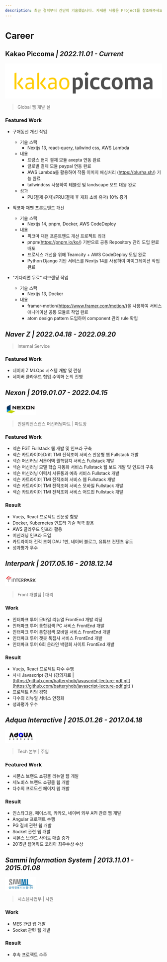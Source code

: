 ```yaml
---
description: 최근 경력부터 간단히 기술했습니다. 자세한 사항은 Project를 참조해주세요.
---
```


# Career

## Kakao Piccoma _**| 2022.11.01 - Current**_

<img src=".gitbook/assets/ekXAqeFaG118cKHJKImDtlSkVYHejGYdriQ3o96OD5Pag8amOFjAB7RxPa3Ibg3Cn25hXZeYffH640q8Oije2A.svg" alt="" data-size="line">

> Global 웹 개발 실

### Featured Work

* 구매동선 개선 작업
  * 기술 스택
    * Nextjs 13, react-query, tailwind css, AWS Lambda
  * 내용
    * 프랑스 현지 결제 모듈 axepta 연동 완료
    * 글로벌 결제 모듈 paypal 연동 완료
    * AWS Lambda를 활용하여 작품 이미지 해싱처리 (https://blurha.sh/) 기능 완료
    * tailwindcss 사용하여 테블릿 및 landscape 모드 대응 완료
  * 성과
    * PU(결제 유저)/PRU(결제 후 재화 소비 유저) 10% 증가

* 픽코마 재팬 프론트엔드 개선
  * 기술 스택
    * Nextjs 14, pnpm, Docker, AWS CodeDeploy
  * 내용
    * 픽코마 재팬 프론트엔드 개선 프로젝트 리더
    * pnpm(https://pnpm.io/ko/) 기반으로 공통 Repository 관리 도입 완료 배포
    * 프로세스 개선을 위해 Teamcity + AWS CodeDeploy 도입 완료
    * Python Django 기반 서비스를 Nextjs 14를 사용하여 마이그레이션 작업 완료

* "기다리면 무료" 리브랜딩 작업
  * 기술 스택
    * Nextjs 13, Docker
  * 내용
    * framer-motion(https://www.framer.com/motion/)을 사용하여 서비스 애니메이션 공통 모듈로 작업 완료
    * atom design pattern 도입하여 component 관리 rule 확립


## _**Naver Z | 2022.04.18 - 2022.09.20**_

> &#x20;Internal Service

### Featured Work

* 네이버 Z MLOps 시스템 개발 및 런칭
* 네이버 클라우드 협업 수익화 논의 진행



## _**Nexon | 2019.01.07 - 2022.04.15**_

<div align="left">

<img src=".gitbook/assets/nexon.jpg" alt="">

</div>

> 인텔리전스랩스 머신러닝파트 | 파트장

### Featured Work

* 넥슨 FGT Fullstack 웹 개발 및 인프라 구축
* 넥슨 카트라이더:Drift TMI 전적조회 서비스 반응형 웹 Fullstack 개발
* 넥슨 머신러닝 서든어택 월핵탐지 서비스 Fullstack 개발
* 넥슨 머신러닝 모델 학습 자동화 서비스 Fullstack 웹 보드 개발 및 인프라 구축
* 넥슨 머신러닝 이력서 서류통과 예측 서비스 Fullstack 개발
* 넥슨 카트라이더 TMI 전적조회 서비스 웹 Fullstack 개발
* 넥슨 카트라이더 TMI 전적조회 서비스 모바일 Fullstack 개발
* 넥슨 카트라이더 TMI 전적조회 서비스 어드민 Fullstack 개발

### Result

* Vuejs, React 프로젝트 전문성 함양
* Docker, Kubernetes 인프라 기술 적극 활용&#x20;
* AWS 클라우드 인프라 활용
* 머신러닝 인프라 도입&#x20;
* 카트라이더 전적 조회 DAU 1만, 네이버 블로그, 유튜브 컨텐츠 유도&#x20;
* 성과평가 우수

## _Interpark | 2017.05.16 - 2018.12.14_

<div align="left">

<img src=".gitbook/assets/interpark.jpg" alt="">

</div>

> Front 개발팀 | 대리&#x20;

### Work

* 인터파크 투어 모바일 리뉴얼 FrontEnd 개발 리딩&#x20;
* 인터파크 투어 통합검색 PC 서비스 FrontEnd 개발
* 인터파크 투어 통합검색 모바일 서비스 FrontEnd 개발
* 인터파크 투어 챗봇 톡집사 서비스 FrontEnd 개발&#x20;
* 인터파크 투어 6회 온라인 박람회 사이트 FrontEnd 개발

### Result

* Vuejs, React 프로젝트 다수 수행
* 사내 Javascript 강사 (강의자료 |  [https://github.com/batteryhob/javascript-lecture-pdf.git](https://github.com/batteryhob/javascript-lecture-pdf.git) )
* 프로젝트 리딩 경험&#x20;
* 다수의 리뉴얼 서비스 안정화
* 성과평가 우수&#x20;

## _**Adqua Interactive | 2015.01.26 - 2017.04.18**_

<div align="left">

<img src=".gitbook/assets/adqua.jpg" alt="">

</div>

> Tech 본부 | 주임&#x20;

### Featured  Work

* 시몬스 브랜드 쇼핑몰 리뉴얼 웹 개발
* 세노비스 브랜드 쇼핑몰 웹 개발&#x20;
* 다수의 프로모션 페이지 웹 개발

### Result

* 인스타그램, 페이스북, 카카오, 네이버 외부 API 관련 웹 개발
* Angular 프로젝트 수행
* PG 결제 관련 웹 개발
* Socket 관련 웹 개발
* 시몬스 브랜드 사이트 매출 증가&#x20;
* 2015년 웹어워드 코리아 최우수상 수상&#x20;

## _Sammi Information System | 2013.11.01 - 2015.01.08_

<div align="left">

<img src=".gitbook/assets/sammi.jpg" alt="">

</div>

> 시스템사업부 | 사원&#x20;

### Work

* MES 관련 웹 개발&#x20;
* Socket 관련 웹 개발&#x20;

### Result

* 후속 프로젝트 수주&#x20;
